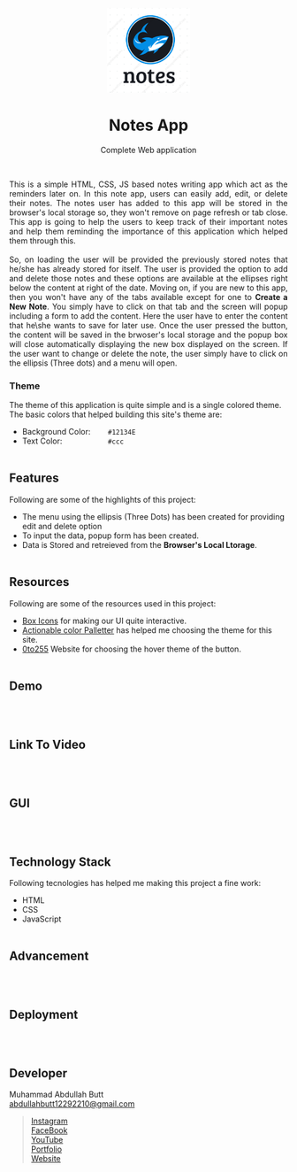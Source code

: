 <p align = "center">
  <img src = "sc.png" width = "150">
</p>
<h1 align = "center">Notes App</h1>
<p align = "center">Complete Web application</p>
<br>
<p align = "justify">
This is a simple HTML, CSS, JS based notes writing app which act as the reminders later on. In this note app, users can easily add, edit, or delete their notes. The notes user has added to this app will be stored in the browser's local storage so, they won't remove on page refresh or tab close. This app is going to help the users to keep track of their important notes and help them reminding the importance of this application which helped them through this. 
<br><br>
So, on loading the user will be provided the previously stored notes that he/she has already stored for itself. The user is provided the option to add and delete those notes and these options are available at the ellipses right below the content at right of the date. Moving on, if you are new to this app, then you won't have any of the tabs available except for one to <strong>Create a New Note</strong>. You simply have to click on that tab and the screen will popup including a form to add the content. Here the user have to enter the content that he\she wants to save for later use. Once the user pressed the button, the content will be saved in the brwoser's local storage and the popup box will close automatically displaying the new box displayed on the screen. If the user want to change or delete the note, the user simply have to click on the ellipsis (Three dots) and a menu will open.
</p>


### Theme
The theme of this application is quite simple and is a single colored theme. The basic colors that helped building this site's theme are:
- Background Color: &nbsp;&nbsp;&nbsp;&nbsp;&nbsp;&nbsp;                                                                                   `#12134E`
- Text Color:       &nbsp;&nbsp;&nbsp;&nbsp;&nbsp;&nbsp;&nbsp;&nbsp;&nbsp;&nbsp;&nbsp;&nbsp;&nbsp;&nbsp;&nbsp;&nbsp;&nbsp;&nbsp;&nbsp;     `#ccc`
<br><br>


## Features
Following are some of the highlights of this project:
- The menu using the ellipsis (Three Dots) has been created for providing edit and delete option
- To input the data, popup form has been created.
- Data is Stored and retreieved from the <strong>Browser's Local Ltorage</strong>.
<br><br>

## Resources
Following are some of the resources used in this project:
- [Box Icons](https://boxicons.com/usage#import-css) for making our UI quite interactive.
- [Actionable color Palletter](https://colorpalettes.colorion.co/#26) has helped me choosing the theme for this site.
- [0to255](https://0to255.com/) Website for choosing the hover theme of the button.
<br><br>

## Demo
<br><br>

## Link To Video
<br><br>

## GUI
<br><br>

## Technology Stack
Following tecnologies has helped me making this project a fine work:
- HTML
- CSS
- JavaScript
<br><br>

## Advancement
<br><br>

## Deployment
<br><br>

## Developer
Muhammad Abdullah Butt <br>
abdullahbutt12292210@gmail.com <br>
> [Instagram](https://www.instagram.com/abdullah.butt.22/)<br>
> [FaceBook](https://www.facebook.com/profile.php?id=100076291614529)<br>
> [YouTube](https://www.youtube.com/channel/UCnuOFQyMywg-KuoN-lmav1Q)<br>
> [Portfolio](https://rebrand.ly/muhammadabdullahPortfolio)<br>
> [Website](#)
